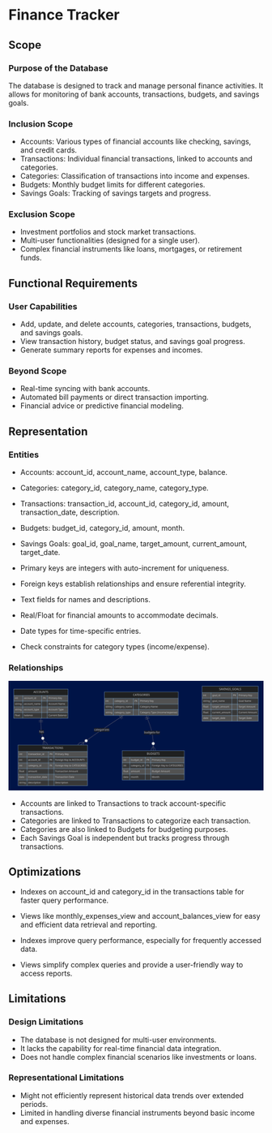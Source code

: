 # Finance Tracker

## Scope

### Purpose of the Database

The database is designed to track and manage personal finance activities. It allows for monitoring of bank accounts, transactions, budgets, and savings goals.

### Inclusion Scope

* Accounts: Various types of financial accounts like checking, savings, and credit cards.
* Transactions: Individual financial transactions, linked to accounts and categories.
* Categories: Classification of transactions into income and expenses.
* Budgets: Monthly budget limits for different categories.
* Savings Goals: Tracking of savings targets and progress.

### Exclusion Scope

* Investment portfolios and stock market transactions.
* Multi-user functionalities (designed for a single user).
* Complex financial instruments like loans, mortgages, or retirement funds.

## Functional Requirements

### User Capabilities

* Add, update, and delete accounts, categories, transactions, budgets, and savings goals.
* View transaction history, budget status, and savings goal progress.
* Generate summary reports for expenses and incomes.

### Beyond Scope

* Real-time syncing with bank accounts.
* Automated bill payments or direct transaction importing.
* Financial advice or predictive financial modeling.

## Representation

### Entities

* Accounts: account_id, account_name, account_type, balance.
* Categories: category_id, category_name, category_type.
* Transactions: transaction_id, account_id, category_id, amount, transaction_date, description.
* Budgets: budget_id, category_id, amount, month.
* Savings Goals: goal_id, goal_name, target_amount, current_amount, target_date.

* Primary keys are integers with auto-increment for uniqueness.
* Foreign keys establish relationships and ensure referential integrity.
* Text fields for names and descriptions.
* Real/Float for financial amounts to accommodate decimals.
* Date types for time-specific entries.
* Check constraints for category types (income/expense).

### Relationships

![Finance_Tracker_ERD](erd.webp)

* Accounts are linked to Transactions to track account-specific transactions.
* Categories are linked to Transactions to categorize each transaction.
* Categories are also linked to Budgets for budgeting purposes.
* Each Savings Goal is independent but tracks progress through transactions.

## Optimizations

* Indexes on account_id and category_id in the transactions table for faster query performance.
* Views like monthly_expenses_view and account_balances_view for easy and efficient data retrieval and reporting.

* Indexes improve query performance, especially for frequently accessed data.
* Views simplify complex queries and provide a user-friendly way to access reports.

## Limitations

### Design Limitations

* The database is not designed for multi-user environments.
* It lacks the capability for real-time financial data integration.
* Does not handle complex financial scenarios like investments or loans.

### Representational Limitations
* Might not efficiently represent historical data trends over extended periods.
* Limited in handling diverse financial instruments beyond basic income and expenses.
